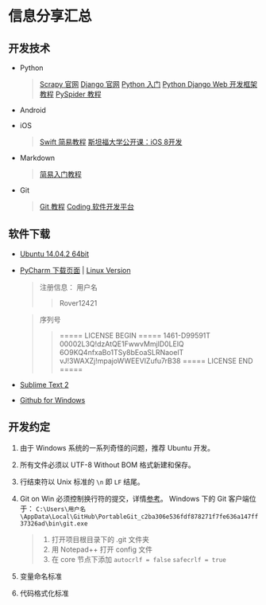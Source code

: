 # 信息分享汇总

## 开发技术
- Python
	> [Scrapy 官网](http://scrapy.org/)
	> [Django 官网](https://www.djangoproject.com/)
	> [Python 入门](http://www.liaoxuefeng.com/wiki/001374738125095c955c1e6d8bb493182103fac9270762a000)
	> [Python Django Web 开发框架教程](https://django-chinese-docs.readthedocs.org/en/latest/intro/index.html)
	> [PySpider 教程](http://docs.pyspider.org/en/latest/tutorial/)

- Android

- iOS
	> [Swift 简易教程](http://www.codedata.com.tw/mobile/swift-tutorial-class-1-xcode-helloworld)
	> [斯坦福大学公开课：iOS 8开发](http://open.163.com/special/opencourse/ios8.html)

- Markdown
	> [简易入门教程](https://www.zybuluo.com/mdeditor)

- Git
	> [Git 教程](http://www.liaoxuefeng.com/wiki/0013739516305929606dd18361248578c67b8067c8c017b000)
	> [Coding 软件开发平台](https://coding.net)

## 软件下载
- [Ubuntu 14.04.2 64bit](http://cdimage.ubuntu.com/releases/14.04.2/release/ubuntu-14.04.2-desktop-amd64+mac.iso)
- [PyCharm 下载页面](https://www.jetbrains.com/pycharm/download/) | [Linux Version](http://download-cf.jetbrains.com/python/pycharm-professional-4.0.5.tar.gz)

	> 注册信息：
	> 用户名
	>> Rover12421

	> 序列号
	>>===== LICENSE BEGIN =====
	1461-D99591T
	00002L3Q!dzAtQE1FwwvMmjlD0LElQ
	6O9KQ4nfxaBo1TSy8bEoaSLRNaoelT
	vJ!3WAXZj!mpajoWWEEVIZufu7rB38
	===== LICENSE END =====

- [Sublime Text 2](https://www.sublimetext.com/2)
- [Github for Windows](https://windows.github.com/)

## 开发约定
1. 由于 Windows 系统的一系列奇怪的问题，推荐 Ubuntu 开发。
2. 所有文件必须以 UTF-8 Without BOM 格式新建和保存。
3. 行结束符以 Unix 标准的 ``\n`` 即 ``LF`` 结尾。
4. Git on Win 必须控制换行符的提交，详情[参考](https://github.com/cssmagic/blog/issues/22)。
	Windows 下的 Git 客户端位于：
`C:\Users\用户名\AppData\Local\GitHub\PortableGit_c2ba306e536fdf878271f7fe636a147ff37326ad\bin\git.exe`

	> 1. 打开项目根目录下的 \.git 文件夹
	> 2. 用 Notepad++ 打开 config 文件
	> 3. 在 core 节点下添加
		``autocrlf = false``
		``safecrlf = true``


5. 变量命名标准
6. 代码格式化标准

